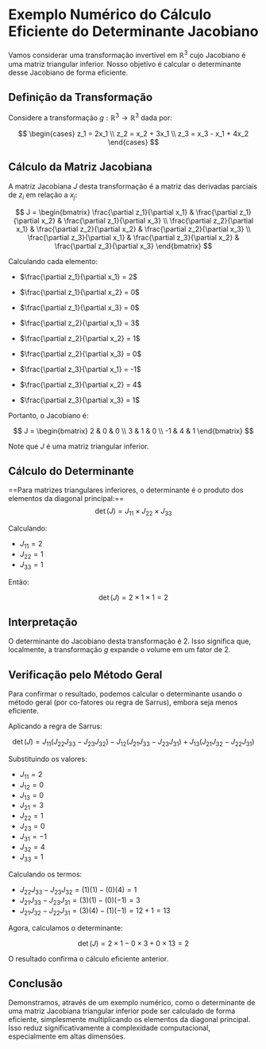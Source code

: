 # Exemplo Numérico do Cálculo Eficiente do Determinante Jacobiano

Vamos considerar uma transformação invertível em $\mathbb{R}^3$ cujo Jacobiano é uma matriz triangular inferior. Nosso objetivo é calcular o determinante desse Jacobiano de forma eficiente.

## Definição da Transformação

Considere a transformação $g: \mathbb{R}^3 \rightarrow \mathbb{R}^3$ dada por:

$$
\begin{cases}
z_1 = 2x_1 \\
z_2 = x_2 + 3x_1 \\
z_3 = x_3 - x_1 + 4x_2
\end{cases}
$$

## Cálculo da Matriz Jacobiana

A matriz Jacobiana $J$ desta transformação é a matriz das derivadas parciais de $z_i$ em relação a $x_j$:

$$
J = \begin{bmatrix}
\frac{\partial z_1}{\partial x_1} & \frac{\partial z_1}{\partial x_2} & \frac{\partial z_1}{\partial x_3} \\
\frac{\partial z_2}{\partial x_1} & \frac{\partial z_2}{\partial x_2} & \frac{\partial z_2}{\partial x_3} \\
\frac{\partial z_3}{\partial x_1} & \frac{\partial z_3}{\partial x_2} & \frac{\partial z_3}{\partial x_3}
\end{bmatrix}
$$

Calculando cada elemento:

- $\frac{\partial z_1}{\partial x_1} = 2$
- $\frac{\partial z_1}{\partial x_2} = 0$
- $\frac{\partial z_1}{\partial x_3} = 0$

- $\frac{\partial z_2}{\partial x_1} = 3$
- $\frac{\partial z_2}{\partial x_2} = 1$
- $\frac{\partial z_2}{\partial x_3} = 0$

- $\frac{\partial z_3}{\partial x_1} = -1$
- $\frac{\partial z_3}{\partial x_2} = 4$
- $\frac{\partial z_3}{\partial x_3} = 1$

Portanto, o Jacobiano é:

$$
J = \begin{bmatrix}
2 & 0 & 0 \\
3 & 1 & 0 \\
-1 & 4 & 1
\end{bmatrix}
$$

Note que $J$ é uma matriz triangular inferior.

## Cálculo do Determinante

==Para matrizes triangulares inferiores, o determinante é o produto dos elementos da diagonal principal:==
$$
\det(J) = J_{11} \times J_{22} \times J_{33}
$$

Calculando:

- $J_{11} = 2$
- $J_{22} = 1$
- $J_{33} = 1$

Então:

$$
\det(J) = 2 \times 1 \times 1 = 2
$$

## Interpretação

O determinante do Jacobiano desta transformação é $2$. Isso significa que, localmente, a transformação $g$ expande o volume em um fator de $2$.

## Verificação pelo Método Geral

Para confirmar o resultado, podemos calcular o determinante usando o método geral (por co-fatores ou regra de Sarrus), embora seja menos eficiente.

Aplicando a regra de Sarrus:

$$
\det(J) = J_{11}(J_{22}J_{33} - J_{23}J_{32}) - J_{12}(J_{21}J_{33} - J_{23}J_{31}) + J_{13}(J_{21}J_{32} - J_{22}J_{31})
$$

Substituindo os valores:

- $J_{11} = 2$
- $J_{12} = 0$
- $J_{13} = 0$
- $J_{21} = 3$
- $J_{22} = 1$
- $J_{23} = 0$
- $J_{31} = -1$
- $J_{32} = 4$
- $J_{33} = 1$

Calculando os termos:

- $J_{22}J_{33} - J_{23}J_{32} = (1)(1) - (0)(4) = 1$
- $J_{21}J_{33} - J_{23}J_{31} = (3)(1) - (0)(-1) = 3$
- $J_{21}J_{32} - J_{22}J_{31} = (3)(4) - (1)(-1) = 12 + 1 = 13$

Agora, calculamos o determinante:

$$
\det(J) = 2 \times 1 - 0 \times 3 + 0 \times 13 = 2
$$

O resultado confirma o cálculo eficiente anterior.

## Conclusão

Demonstramos, através de um exemplo numérico, como o determinante de uma matriz Jacobiana triangular inferior pode ser calculado de forma eficiente, simplesmente multiplicando os elementos da diagonal principal. Isso reduz significativamente a complexidade computacional, especialmente em altas dimensões.